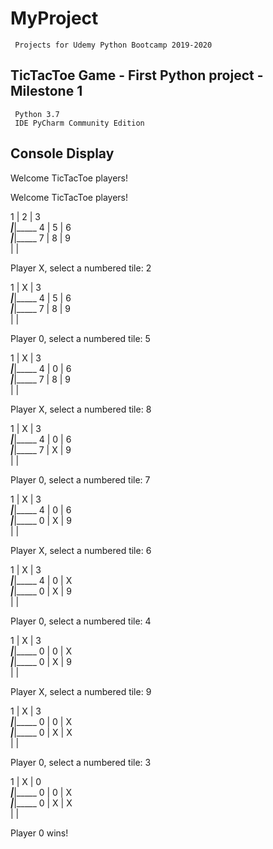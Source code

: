 # MyProject
     Projects for Udemy Python Bootcamp 2019-2020

## TicTacToe Game - First Python project - Milestone 1

     Python 3.7
     IDE PyCharm Community Edition

## Console Display

Welcome TicTacToe players!

    
Welcome TicTacToe players!


  1  |  2  |  3   
_____|_____|_____
  4  |  5  |  6   
_____|_____|_____
  7  |  8  |  9   
     |     |     

Player X, select a numbered tile: 2

  1  |  X  |  3   
_____|_____|_____
  4  |  5  |  6   
_____|_____|_____
  7  |  8  |  9   
     |     |     

Player 0, select a numbered tile: 5

  1  |  X  |  3   
_____|_____|_____
  4  |  0  |  6   
_____|_____|_____
  7  |  8  |  9   
     |     |     

Player X, select a numbered tile: 8

  1  |  X  |  3   
_____|_____|_____
  4  |  0  |  6   
_____|_____|_____
  7  |  X  |  9   
     |     |     

Player 0, select a numbered tile: 7

  1  |  X  |  3   
_____|_____|_____
  4  |  0  |  6   
_____|_____|_____
  0  |  X  |  9   
     |     |     

Player X, select a numbered tile: 6

  1  |  X  |  3   
_____|_____|_____
  4  |  0  |  X   
_____|_____|_____
  0  |  X  |  9   
     |     |     

Player 0, select a numbered tile: 4

  1  |  X  |  3   
_____|_____|_____
  0  |  0  |  X   
_____|_____|_____
  0  |  X  |  9   
     |     |     

Player X, select a numbered tile: 9

  1  |  X  |  3   
_____|_____|_____
  0  |  0  |  X   
_____|_____|_____
  0  |  X  |  X   
     |     |     

Player 0, select a numbered tile: 3

  1  |  X  |  0   
_____|_____|_____
  0  |  0  |  X   
_____|_____|_____
  0  |  X  |  X   
     |     |     

Player 0 wins!
    


